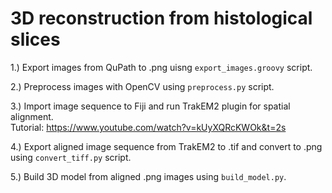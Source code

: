 # 3D reconstruction from histological slices

1.) Export images from QuPath to .png uisng `export_images.groovy` script.

2.) Preprocess images with OpenCV using `preprocess.py` script.

3.) Import image sequence to Fiji and run TrakEM2 plugin for spatial alignment. \
Tutorial: https://www.youtube.com/watch?v=kUyXQRcKWOk&t=2s

4.) Export aligned image sequence from TrakEM2 to .tif and convert to .png using `convert_tiff.py` script.

5.) Build 3D model from aligned .png images using `build_model.py`.